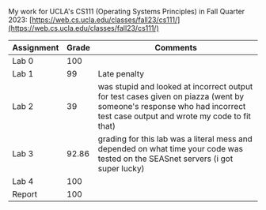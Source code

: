 My work for UCLA's CS111 (Operating Systems Principles) in Fall Quarter 2023: [https://web.cs.ucla.edu/classes/fall23/cs111/](https://web.cs.ucla.edu/classes/fall23/cs111/)

| Assignment  | Grade | Comments |
| ------------- | ------------- | ------------- |
| Lab 0 | 100 |
| Lab 1 | 99 | Late penalty
| Lab 2 | 39 | was stupid and looked at incorrect output for test cases given on piazza (went by someone's response who had incorrect test case output and wrote my code to fit that)
| Lab 3 | 92.86 | grading for this lab was a literal mess and depended on what time your code was tested on the SEASnet servers (i got super lucky)
| Lab 4  | 100 |
| Report | 100  |
